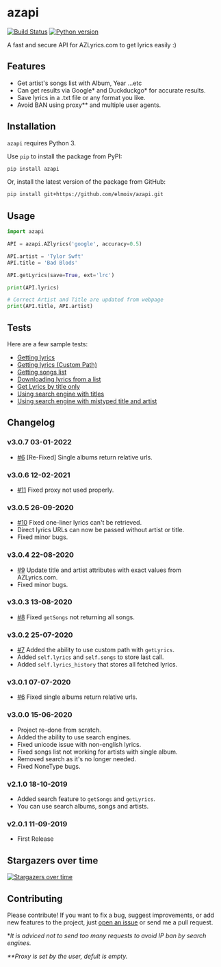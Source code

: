# azapi

[![Build Status](https://api.travis-ci.org/elmoiv/azapi.svg?branch=master)](https://travis-ci.org/elmoiv/azapi)
[![Python version](https://img.shields.io/badge/python-3.x-brightgreen.svg)](https://pypi.org/project/azapi/)

A fast and secure API for AZLyrics.com to get lyrics easily :)

## Features

- Get artist's songs list with Album, Year ...etc
- Can get results via Google* and Duckduckgo* for accurate results.
- Save lyrics in a .txt file or any format you like.
- Avoid BAN using proxy\*\* and multiple user agents.

## Installation

`azapi` requires Python 3.

Use `pip` to install the package from PyPI:

```bash
pip install azapi
```

Or, install the latest version of the package from GitHub:

```bash
pip install git+https://github.com/elmoiv/azapi.git
```

## Usage

```python
import azapi

API = azapi.AZlyrics('google', accuracy=0.5)

API.artist = 'Tylor Swft'
API.title = 'Bad Blods'

API.getLyrics(save=True, ext='lrc')

print(API.lyrics)

# Correct Artist and Title are updated from webpage
print(API.title, API.artist)
```

## Tests

Here are a few sample tests:

- [Getting lyrics](https://github.com/elmoiv/azapi/tree/master/tests/test1.py)
- [Getting lyrics (Custom Path)](https://github.com/elmoiv/azapi/tree/master/tests/test7.py)
- [Getting songs list](https://github.com/elmoiv/azapi/tree/master/tests/test2.py)
- [Downloading lyrics from a list](https://github.com/elmoiv/azapi/tree/master/tests/test3.py)
- [Get Lyrics by title only](https://github.com/elmoiv/azapi/tree/master/tests/test4.py)
- [Using search engine with titles](https://github.com/elmoiv/azapi/tree/master/tests/test5.py)
- [Using search engine with mistyped title and artist](https://github.com/elmoiv/azapi/tree/master/tests/test6.py)

## Changelog

### v3.0.7 03-01-2022
- [#6](https://github.com/elmoiv/azapi/issues/6) [Re-Fixed] Single albums return relative urls.

### v3.0.6 12-02-2021

- [#11](https://github.com/elmoiv/azapi/issues/11) Fixed proxy not used properly.

### v3.0.5 26-09-2020

- [#10](https://github.com/elmoiv/azapi/issues/10) Fixed one-liner lyrics can't be retrieved.
- Direct lyrics URLs can now be passed without artist or title.
- Fixed minor bugs.

### v3.0.4 22-08-2020

- [#9](https://github.com/elmoiv/azapi/issues/9) Update title and artist attributes with exact values from AZLyrics.com.
- Fixed minor bugs.

### v3.0.3 13-08-2020

- [#8](https://github.com/elmoiv/azapi/issues/8) Fixed `getSongs` not returning all songs.

### v3.0.2 25-07-2020

- [#7](https://github.com/elmoiv/azapi/issues/7) Added the ability to use custom path with `getLyrics`.
- Added `self.lyrics` and `self.songs` to store last call.
- Added `self.lyrics_history` that stores all fetched lyrics.

### v3.0.1 07-07-2020

- [#6](https://github.com/elmoiv/azapi/issues/6) Fixed single albums return relative urls.

### v3.0.0 15-06-2020

- Project re-done from scratch.
- Added the ability to use search engines.
- Fixed unicode issue with non-english lyrics.
- Fixed songs list not working for artists with single album.
- Removed search as it's no longer needed.
- Fixed NoneType bugs.

### v2.1.0 18-10-2019

- Added search feature to `getSongs` and `getLyrics`.
- You can use search albums, songs and artists.

### v2.0.1 11-09-2019

- First Release

## Stargazers over time

[![Stargazers over time](https://starchart.cc/elmoiv/azapi.svg)](https://starchart.cc/elmoiv/azapi)

## Contributing

Please contribute! If you want to fix a bug, suggest improvements, or add new features to the project, just [open an issue](https://github.com/elmoiv/azapi/issues) or send me a pull request.

\*_It is adviced not to send too many requests to avoid IP ban by search engines._

_\*\*Proxy is set by the user, defult is empty._
